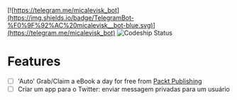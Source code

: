 [![https://telegram.me/micalevisk_bot](https://img.shields.io/badge/TelegramBot-%F0%9F%92%AC%20micalevisk__bot-blue.svg)](https://telegram.me/micalevisk_bot)
![Codeship Status](https://app.codeship.com/projects/b84bc960-cfa0-0134-60b2-6eb4e8c3819f/status?branch=master)

# Features
- [ ] 'Auto' Grab/Claim a eBook a day for free from [Packt Publishing](https://www.packtpub.com/packt/offers/free-learning)
- [ ] Criar um app para o Twitter: enviar messagem privadas para um usuário
